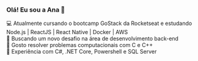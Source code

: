 ### Olá! Eu sou a Ana 👋

<!--
**anaherrmann/anaherrmann** is a ✨ _special_ ✨ repository because its `README.md` (this file) appears on your GitHub profile.

Here are some ideas to get you started:

- 🔭 I’m currently working on ...
- 🌱 I’m currently learning ...
- 👯 I’m looking to collaborate on ...
- 🤔 I’m looking for help with ...
- 💬 Ask me about ...
- 📫 How to reach me: ...
- 😄 Pronouns: ...
- ⚡ Fun fact: ...
-->

:computer: Atualmente cursando o bootcamp GoStack da Rocketseat e estudando Node.js | ReactJS | React Native | Docker | AWS\
🌱 Buscando um novo desafio na área de desenvolvimento back-end\
:balloon: Gosto resolver problemas computacionais com C e C++\
🔭 Experiência com C#, .NET Core, Powershell e SQL Server




